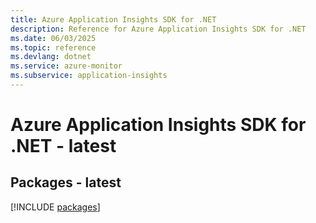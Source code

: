 ```yaml
---
title: Azure Application Insights SDK for .NET
description: Reference for Azure Application Insights SDK for .NET
ms.date: 06/03/2025
ms.topic: reference
ms.devlang: dotnet
ms.service: azure-monitor
ms.subservice: application-insights
---
```

# Azure Application Insights SDK for .NET - latest
## Packages - latest
[!INCLUDE [packages](application-insights-index.md)]